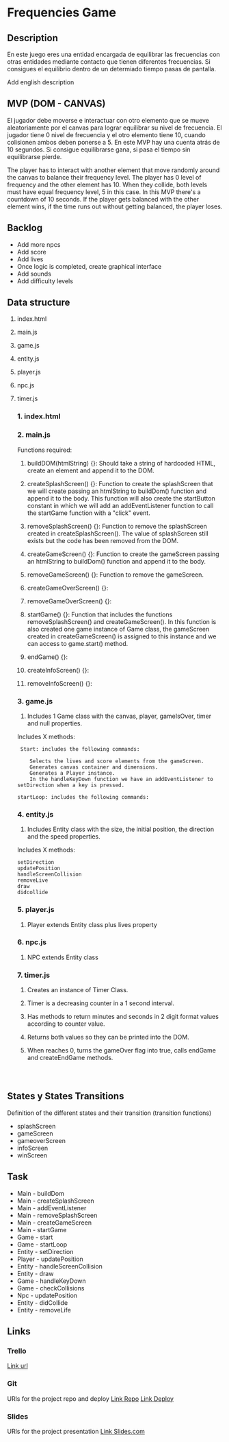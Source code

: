 # Frequencies Game

## Description

En este juego eres una entidad encargada de equilibrar las frecuencias con otras entidades mediante contacto que tienen diferentes frecuencias. Si consigues el equilibrio dentro de un determiado tiempo pasas de pantalla.

Add english description

## MVP (DOM - CANVAS)

El jugador debe moverse e interactuar con otro elemento que se mueve aleatoriamente por el canvas para lograr equilibrar su nivel de frecuencia. El jugador tiene 0 nivel de frecuencia y el otro elemento tiene 10, cuando colisionen ambos deben ponerse a 5. En este MVP hay una cuenta atrás de 10 segundos. Si consigue equilibrarse gana, si pasa el tiempo sin equilibrarse pierde.

The player has to interact with another element that move randomly around the canvas to balance their frequency level. The player has 0 level of frequency and the other element has 10. When they collide, both levels must have equal frequency level, 5 in this case. In this MVP there's a countdown of 10 seconds. If the player gets balanced with the other element wins, if the time runs out without getting balanced, the player loses.

## Backlog

- Add more npcs
- Add score
- Add lives
- Once logic is completed, create graphical interface
- Add sounds
- Add difficulty levels

## Data structure

1.  index.html

2.  main.js

3.  game.js

4.  entity.js

5.  player.js

6.  npc.js

7.  timer.js

    ### 1. index.html

    ### 2. main.js

    Functions required:

    1. buildDOM(htmlString) {}: Should take a string of hardcoded HTML, create an element and append it to the DOM.

    2. createSplashScreen() {}: Function to create the splashScreen that we will create passing an htmlString to buildDom() function and append it to the body. This function will also create the startButton constant in which we will add an addEventListener function to call the startGame function with a "click" event.

    3. removeSplashScreen() {}: Function to remove the splashScreen created in createSplashScreen(). The value of splashScreen still exists but the code has been removed from the DOM.

    4. createGameScreen() {}: Function to create the gameScreen passing an htmlString to buildDom() function and append it to the body.

    5. removeGameScreen() {}: Function to remove the gameScreen.

    6. createGameOverScreen() {}:

    7. removeGameOverScreen() {}:

    8. startGame() {}: Function that includes the functions removeSplashScreen() and createGameScreen(). In this function is also created one game instance of Game class, the gameScreen created in createGameScreen() is assigned to this instance and we can access to game.start() method.

    9. endGame() {}:

    10. createInfoScreen() {}:

    11. removeInfoScreen() {}:

    ### 3. game.js

    1. Includes 1 Game class with the canvas, player, gameIsOver, timer and null properties.

    Includes X methods:

         Start: includes the following commands:

            Selects the lives and score elements from the gameScreen.
            Generates canvas container and dimensions.
            Generates a Player instance.
            In the handleKeyDown function we have an addEventListener to setDirection when a key is pressed.

        startLoop: includes the following commands:

    ### 4. entity.js

    1.  Includes Entity class with the size, the initial position, the direction and the speed properties.

    Includes X methods:

        setDirection
        updatePosition
        handleScreenCollision
        removeLive
        draw
        didcollide

    ### 5. player.js

    1. Player extends Entity class plus lives property

    ### 6. npc.js

    1. NPC extends Entity class

    ### 7. timer.js

    1. Creates an instance of Timer Class.

    2. Timer is a decreasing counter in a 1 second interval.

    3. Has methods to return minutes and seconds in 2 digit format values according to counter value.

    4. Returns both values so they can be printed into the DOM.

    5. When reaches 0, turns the gameOver flag into true, calls endGame and createEndGame methods.

###

​

## States y States Transitions

Definition of the different states and their transition (transition functions)

- splashScreen
- gameScreen
- gameoverScreen
- infoScreen
- winScreen

## Task

- Main - buildDom
- Main - createSplashScreen
- Main - addEventListener
- Main - removeSplashScreen
- Main - createGameScreen
- Main - startGame
- Game - start
- Game - startLoop
- Entity - setDirection
- Player - updatePosition
- Entity - handleScreenCollision
- Entity - draw
- Game - handleKeyDown
- Game - checkCollisions
- Npc - updatePosition
- Entity - didCollide
- Entity - removeLife

## Links

### Trello

[Link url](https://trello.com/b/O7sQeAVI/frequencies-game)

### Git

URls for the project repo and deploy [Link Repo](https://github.com/pdelbarrio/frequencies-game) [Link Deploy](https://pdelbarrio.github.io/frequencies-game/)

### Slides

URls for the project presentation [Link Slides.com](https://docs.google.com/presentation/d/1Kvlvr_PY9buggDArpTdxO4SjCEyPKqkAucrx3zwd5as/edit?usp=sharing)
